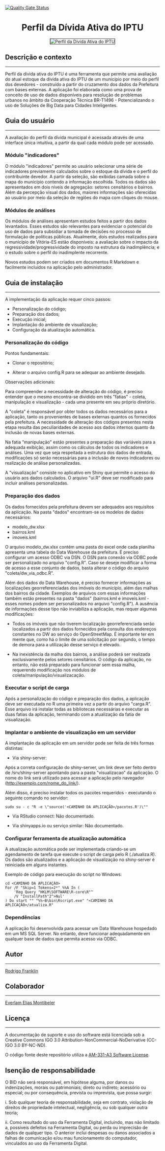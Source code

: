 [![Quality Gate Status](https://sonarcloud.io/api/project_badges/measure?project=perfil&metric=alert_status)](https://sonarcloud.io/summary/new_code?id=perfil)

<h1 align="center">Perfil da Dívida Ativa do IPTU</h1>
<p align="center"><img src="visualizacao/www/screenshot.jpg" alt="Perfil da Dívida Ativa do IPTU" style="border: 1px solid #000000;"></p> 


## Descrição e contexto
---
Perfil da dívida ativa do IPTU é uma ferramenta que permite uma avaliação do atual estoque da dívida ativa do IPTU de um município por meio do perfil dos devedores - construído a partir do cruzamento dos dados da Prefeitura com bases externas. A aplicação foi elaborada como uma prova de conceito de uso de dados disponíveis para resolução de problemas urbanos no âmbito da Cooperação Técnica BR-T1496 - Potencializando o uso de Soluções de Big Data para Cidades Inteligentes.

## Guia do usuário
---

A avaliação do perfil da dívida municipal é acessada através de uma interface única intuitiva, a partir da qual cada módulo pode ser acessado.

### Módulo "indicadores"

O módulo "indicadores" permite ao usuário selecionar uma série de indicadores previamente calculados sobre o estoque da dívida e o perfil do contribuinte devedor. A partir da seleção, são exibidas camada sobre o mapa do município contendo a informação escolhida. Todos os dados são apresentados em dois níveis de agregação: setores censitários e bairros. Além da percepção visual dos dados, maiores informações são oferecidas ao usuário por meio da seleção de regiões do mapa com cliques do mouse.

### Módulos de análises

Os módulos de análises apresentam estudos feitos a partir dos dados levantados. Esses estudos são relevantes para evidenciar o potencial do uso de dados para subsidiar a tomada de decisões no processo de formulação de políticas públicas. Atualmente, dois estudos realizados para o município de Vitória-ES estão disponíveis: a avaliação sobre o impacto da regressividade/progressividade do imposto na estrutura da inadimplência; e o estudo sobre o perfil do inadimplente recorrente.

Novos estudos podem ser criados em documentos R Markdown e facilmente incluídos na aplicação pelo administrador.

## Guia de instalação
---

A implementação da aplicação requer cinco passos:

* Personalização do código;
* Preparação dos dados;
* Execução inicial;
* Implantação do ambiente de visualização;
* Configuração da atualização automática.

### Personalização do código

Pontos fundamentais:

- Clonar o repositório;

- Alterar o arquivo config.R para se adequar ao ambiente desejado.

Observações adicionais:

Para compreender a necessidade de alteração do código, é preciso entender que o mesmo encontra-se dividido em três "fatias" - coleta, manipulação e visualização - cada uma presente em seu próprio diretório.

A "coleta" é responsável por obter todos os dados necessários para a aplicação, tanto os provenientes de bases externas quantos os fornecidos pela prefeitura. A necessidade de alteração dos códigos presentes nesta etapa resulta das peculiaridades de acesso aos dados internos quanto da inclusão de novas bases externas.

Na fatia "manipulação" estão presentes a preparação das variáveis para a adequada exibição, assim como os cálculos de todos os indicadores e análises. Uma vez que seja respeitada a estrutura dos dados de entrada, modificações só serão necessárias para a inclusão de novos indicadores ou realização de análise personalizadas.

A "visualização" consiste no aplicativo em Shiny que permite o acesso do usuário aos dados calculados. O arquivo "ui.R" deve ser modificado para incluir análises personalizadas.

### Preparação dos dados

Os dados fornecidos pela prefeitura devem ser adequados aos requisitos da aplicação. Na pasta "dados" encontram-se os modelos de dados necessários:

- modelo_dw.xlsx
- bairros.kml
- imoveis.kml

O arquivo modelo_dw.xlsx contém uma pasta do excel onde cada planilha apresenta uma tabela do Data Warehouse da prefeitura. É preciso configurar um acesso ODBC via DSN. O DSN para conexão via ODBC pode ser personalizado no arquivo "config.R". Caso se deseje modificar a forma de acesso a esse conjunto de dados, basta alterar o código do arquivo "coleta/dw_via_odbc.R".

Além dos dados do Data Warehouse, é preciso fornecer informações as localizações georreferenciadas dos imóveis do município, além das malhas dos bairros da cidade. Exemplos de arquivos com essas informações também estão presentes na pasta "dados" (bairros.kml e imoveis.kml - esses nomes podem ser personalizados no arquivo "config.R"). A ausência de informações desse tipo não inviabiliza a aplicação, mas requer algumas modificações:

- Todos os imóveis que não tiverem localização georreferenciada serão localizados a partir dos dados fornecidos pela consulta dos endereços constantes no DW ao serviço do OpenStreetMap. É importante ter em mente que, como há o limite de uma solicitação por segundo, o tempo de demora para a utilização desse serviço é elevado.

- Na inexistência da malha dos bairros, a análise poderá ser realizada exclusivamente pelos setores censitários. O código da aplicação, no entanto, não está preparado para funcionar sem essa malha, requerendo modificação nos módulos de coleta/manipulação/visualizacação.

### Executar o script de carga

Após a personalização do código e preparação dos dados, a aplicação deve ser executada no R uma primeira vez a partir do arquivo "carga.R". Esse arquivo irá instalar todas as bibliotecas necessárias e executar as duas fatias da aplicação, terminando com a atualização da fatia de visualização.

### Implantar o ambiente de visualização em um servidor

A implantação da aplicação em um servidor pode ser feita de três formas distintas:

- Via shiny-server:

Após a correta configuração do shiny-server, um link deve ser feito dentro de /srv/shiny-server apontando para a pasta "visualizacao" da aplicação. O nome do link será utilizado para acessar a aplicação pelo navegador (http://exemplo.com/nome_do_link/). 

Além disso, é preciso instalar todos os pacotes requeridos - executando o seguinte comando no servidor:

`sudo su - c "R -e \"source('<CAMINHO DA APLICAÇÃO>/pacotes.R')\""`

- Via RStudio connect:
Não documentado.

- Via shinyapps.io ou serviço similar:
Não documentado.

### Configurar ferramenta de atualização automática

A atualização automática pode ser implementada criando-se um agendamento de tarefa que execute o script de carga pelo R (./atualiza.R). Os dados são atualizados e a aplicação de visualização no shiny-server é reiniciada em alguns instantes.

Exemplo de código para execução do script no Windows:

```
cd <CAMINHO DA APLICAÇÃO>
For /F "Skip=1 Tokens=2*" %%A In (
    'Reg Query "HKLM\SOFTWARE\R-core\R"^
    /V "InstallPath"2^>Nul'
) Do start "" "%%~B\bin\Rscript.exe" "<CAMINHO DA APLICAÇÃO>/atualiza.R"
```

### Dependências

A aplicação foi desenvolvida para acessar um Data Warehouse hospedado em um MS SQL Server. No entanto, deve funcionar adequadamente em qualquer base de dados que permita acesso via ODBC.

## Autor
---
[Rodrigo Franklin](mailto:rodrigo.franklin@ufes.br "e-mail")

## Colaborador
---
[Everlam Elias Montibeler](mailto:everlam.elias@ufes.br "e-mail")

## Licença 
---

A documentação de suporte e uso do software está licenciada sob a Creative Commons IGO 3.0 Attribution-NonCommercial-NoDerivative (CC-IGO 3.0 BY-NC-ND).

O código fonte deste repositório utiliza a [AM-331-A3 Software License](LICENSE.md).

## Isenção de responsabilidade

O BID não será responsável, em hipótese alguma, por danos ou indenizações, morais ou patrimoniais; direto ou indireto; acessório ou especial; ou por consequência, prevista ou imprevista, que possa surgir:

i. Sob qualquer teoria de responsabilidade, seja em contrato, violação de direitos de propriedade intelectual, negligência, ou sob qualquer outra teoria; 

ii. Como resultado do uso da Ferramenta Digital, incluindo, mas não limitado a, possíveis defeitos na Ferramenta Digital, ou perda ou imprecisão de dados de qualquer tipo. O anterior inclui despesas ou danos associados a falhas de comunicação e/ou mau funcionamento do computador, vinculados ao uso da Ferramenta Digital.
